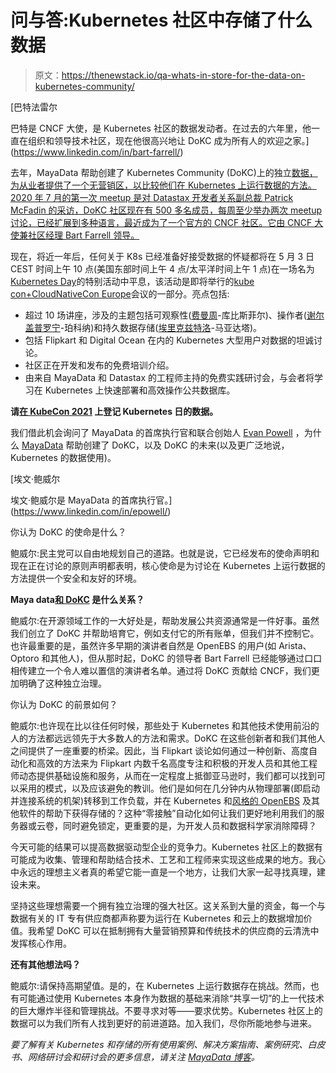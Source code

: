 # 问与答:Kubernetes 社区中存储了什么数据

> 原文：<https://thenewstack.io/qa-whats-in-store-for-the-data-on-kubernetes-community/>

[](https://www.linkedin.com/in/bart-farrell/)

 [巴特法雷尔

巴特是 CNCF 大使，是 Kubernetes 社区的数据发动者。在过去的六年里，他一直在组织和领导技术社区，现在他很高兴地让 DoKC 成为所有人的欢迎之家。](https://www.linkedin.com/in/bart-farrell/) [](https://www.linkedin.com/in/bart-farrell/)

去年，MayaData 帮助创建了 Kubernetes Community (DoKC)上的独立[数据，为从业者提供了一个无营销区，以比较他们在 Kubernetes 上运行数据的方法。2020 年 7 月的第一次 meetup 是对 Datastax 开发者关系副总裁 Patrick McFadin 的采访，DoKC 社区现在有 500 多名成员，每周至少举办两次 meetup 讨论，已经扩展到多种语言，最近成为了一个官方的 CNCF 社区。它由 CNCF 大使兼社区经理 Bart Farrell 领导。](https://dok.community/)

现在，将近一年后，任何关于 K8s 已经准备好接受数据的怀疑都将在 5 月 3 日 CEST 时间上午 10 点(美国东部时间上午 4 点/太平洋时间上午 1 点)在一场名为[Kubernetes Day](https://events.linuxfoundation.org/kubecon-cloudnativecon-europe/program/colocated-events/#data-on-kubernetes-day)的特别活动中平息，该活动是即将举行的[kube con+CloudNativeCon Europe](https://events.linuxfoundation.org/kubecon-cloudnativecon-europe/)会议的一部分。亮点包括:

*   超过 10 场讲座，涉及的主题包括可观察性([费曼周](https://www.linkedin.com/in/feynman-zhou-569461178/?originalSubdomain=cn)-库比斯菲尔)、操作者([谢尔盖普罗宁](https://twitter.com/sergeypronin?ref_src=twsrc%5Egoogle%7Ctwcamp%5Eserp%7Ctwgr%5Eauthor)-珀科纳)和持久数据存储([埃里克兹特洛](https://www.linkedin.com/in/ericzietlow/)-马亚达塔)。
*   包括 Flipkart 和 Digital Ocean 在内的 Kubernetes 大型用户对数据的坦诚讨论。
*   社区正在开发和发布的免费培训介绍。
*   由来自 MayaData 和 Datastax 的工程师主持的免费实践研讨会，与会者将学习在 Kubernetes 上快速部署和高效操作公共数据库。

**请[在 KubeCon 2021](https://events.linuxfoundation.org/kubecon-cloudnativecon-europe/program/colocated-events/#data-on-kubernetes-day) 上登记 Kubernetes 日的数据。**

我们借此机会询问了 MayaData 的首席执行官和联合创始人 [Evan Powell](https://www.linkedin.com/in/epowell/) ，为什么 [MayaData](https://mayadata.io/?utm_content=inline-mention) 帮助创建了 DoKC，以及 DoKC 的未来(以及更广泛地说，Kubernetes 的数据使用)。

 [埃文·鲍威尔

埃文·鲍威尔是 MayaData 的首席执行官。](https://www.linkedin.com/in/epowell/) 

你认为 DoKC 的使命是什么？

鲍威尔:民主党可以自由地规划自己的道路。也就是说，它已经发布的使命声明和现在正在讨论的原则声明都表明，核心使命是为讨论在 Kubernetes 上运行数据的方法提供一个安全和友好的环境。

**Maya data[和 DoKC](https://mayadata.io/) 是什么关系？**

鲍威尔:在开源领域工作的一大好处是，帮助发展公共资源通常是一件好事。虽然我们创立了 DoKC 并帮助培育它，例如支付它的所有账单，但我们并不控制它。也许最重要的是，虽然许多早期的演讲者自然是 OpenEBS 的用户(如 Arista、Optoro 和其他人)，但从那时起，DoKC 的领导者 Bart Farrell 已经能够通过口口相传建立一个令人难以置信的演讲者名单。通过将 DoKC 贡献给 CNCF，我们更加明确了这种独立治理。

你认为 DoKC 的前景如何？

鲍威尔:也许现在比以往任何时候，那些处于 Kubernetes 和其他技术使用前沿的人的方法都远远领先于大多数人的方法和需求。DoKC 在这些创新者和我们其他人之间提供了一座重要的桥梁。因此，当 Flipkart 谈论如何通过一种创新、高度自动化和高效的方法来为 Flipkart 内数千名高度专注和积极的开发人员和其他工程师动态提供基础设施和服务，从而在一定程度上抵御亚马逊时，我们都可以找到可以采用的模式，以及应该避免的教训。他们是如何在几分钟内从物理部署(即启动并连接系统的机架)转移到工作负载，并在 Kubernetes 和[风格的 OpenEBS](https://openebs.io/) 及其他软件的帮助下获得存储的？这种“零接触”自动化如何让我们更好地利用我们的服务器或云卷，同时避免锁定，更重要的是，为开发人员和数据科学家消除障碍？

今天可能的结果可以提高数据驱动型企业的竞争力。Kubernetes 社区上的数据有可能成为收集、管理和帮助结合技术、工艺和工程师来实现这些成果的地方。我心中永远的理想主义者真的希望它能一直是一个地方，让我们大家一起寻找真理，建设未来。

坚持这些理想需要一个拥有独立治理的强大社区。这关系到大量的资金，每一个与数据有关的 IT 专有供应商都声称要为运行在 Kubernetes 和云上的数据增加价值。我希望 DoKC 可以在抵制拥有大量营销预算和传统技术的供应商的云清洗中发挥核心作用。

**还有其他想法吗？**

鲍威尔:请保持高期望值。是的，在 Kubernetes 上运行数据存在挑战。然而，也有可能通过使用 Kubernetes 本身作为数据的基础来消除“共享一切”的上一代技术的巨大爆炸半径和管理挑战。不要寻求对等——要求优势。Kubernetes 社区上的数据可以为我们所有人找到更好的前进道路。加入我们，尽你所能地参与进来。

*要了解有关 Kubernetes 和存储的所有使用案例、解决方案指南、案例研究、白皮书、网络研讨会和研讨会的更多信息，请关注 [MayaData 博客](https://blog.mayadata.io/)。*

<svg xmlns:xlink="http://www.w3.org/1999/xlink" viewBox="0 0 68 31" version="1.1"><title>Group</title> <desc>Created with Sketch.</desc></svg>